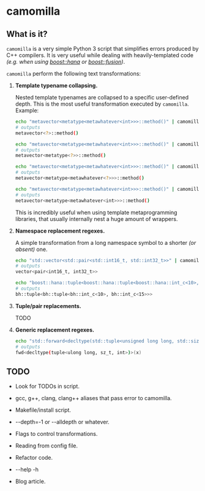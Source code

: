 # camomilla

## What is it?

`camomilla` is a very simple Python 3 script that simplifies errors produced by C++ compilers. It is very useful while dealing with heavily-templated code *(e.g. when using [boost::hana](http://www.boost.org/doc/libs/1_61_0/libs/hana/doc/html/index.html) or [boost::fusion](http://www.boost.org/doc/libs/1_61_0/libs/fusion/doc/html/))*.

`camomilla` perform the following text transformations:

1. **Template typename collapsing.**

    Nested template typenames are collapsed to a specific user-defined depth. This is the most useful transformation executed by `camomilla`. Example:

    ```bash
    echo "metavector<metatype<metawhatever<int>>>::method()" | camomilla -d0
    # outputs
    metavector<?>::method()

    echo "metavector<metatype<metawhatever<int>>>::method()" | camomilla -d1 
    # outputs
    metavector<metatype<?>>::method()

    echo "metavector<metatype<metawhatever<int>>>::method()" | camomilla -d2
    # outputs
    metavector<metatype<metawhatever<?>>>::method()

    echo "metavector<metatype<metawhatever<int>>>::method()" | camomilla -d3
    # outputs
    metavector<metatype<metawhatever<int>>>::method()
    ```

    This is incredibly useful when using template metaprogramming libraries, that usually internally nest a huge amount of wrappers.

2. **Namespace replacement regexes.**

    A simple transformation from a long namespace symbol to a shorter *(or absent)* one. 

    ```bash
    echo "std::vector<std::pair<std::int16_t, std::int32_t>>" | camomilla --depth=100
    # outputs
    vector<pair<int16_t, int32_t>>
    
    echo "boost::hana::tuple<boost::hana::tuple<boost::hana::int_c<10>, boost::hana::int_c<15>>>" | camomilla -d100
    # outputs
    bh::tuple<bh::tuple<bh::int_c<10>, bh::int_c<15>>>
    ```

3. **Tuple/pair replacements.**

    TODO

4. **Generic replacement regexes.**

    ```bash
    echo "std::forward<decltype(std::tuple<unsigned long long, std::size_t, int>)>(x)" | camomilla -d100
    # outputs
    fwd<decltype(tuple<ulong long, sz_t, int>)>(x)
    ```

## TODO

* Look for TODOs in script.

* gcc, g++, clang, clang++ aliases that pass error to camomilla.

* Makefile/install script.

* --depth=-1 or --alldepth or whatever.

* Flags to control transformations.

* Reading from config file.

* Refactor code.

* --help -h

* Blog article.